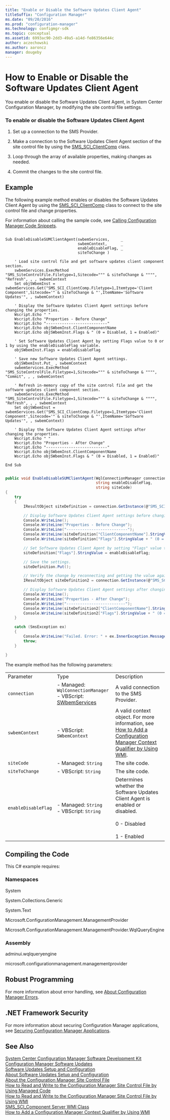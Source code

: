 ```yaml
---
title: "Enable or Disable the Software Updates Client Agent"
titleSuffix: "Configuration Manager"
ms.date: "09/20/2016"
ms.prod: "configuration-manager"
ms.technology: configmgr-sdk
ms.topic: conceptual
ms.assetid: 6993ac90-2dd3-49a5-a14d-fe86356e644c
author: aczechowski
ms.author: aaroncz
manager: dougeby
---
```

# How to Enable or Disable the Software Updates Client Agent
You enable or disable the Software Updates Client Agent, in System Center Configuration Manager, by modifying the site control file settings.  

### To enable or disable the Software Updates Client Agent  

1.  Set up a connection to the SMS Provider.  

2.  Make a connection to the Software Updates Client Agent section of the site control file by using the [SMS_SCI_ClientComp](../../develop/reference/core/servers/configure/sms_sci_clientcomp-server-wmi-class.md) class.  

3.  Loop through the array of available properties, making changes as needed.  

4.  Commit the changes to the site control file.  

## Example  
 The following example method enables or disables the Software Updates Client Agent by using the [SMS_SCI_ClientComp](../../develop/reference/core/servers/configure/sms_sci_clientcomp-server-wmi-class.md) class to connect to the site control file and change properties.  

 For information about calling the sample code, see [Calling Configuration Manager Code Snippets](../../develop/core/understand/calling-code-snippets.md).  

```vbs  

Sub EnableDisableSUMClientAgent(swbemServices,     _  
                                swbemContext,      _  
                                enableDisableFlag, _  
                                siteToChange )  

    ' Load site control file and get software updates client component section.  
    swbemServices.ExecMethod "SMS_SiteControlFile.Filetype=1,Sitecode=""" & siteToChange & """", "Refresh", , , swbemContext  
    Set objSWbemInst = swbemServices.Get("SMS_SCI_ClientComp.Filetype=1,Itemtype='Client Component',Sitecode='" & siteToChange & "',ItemName='Software Updates'", , swbemContext)  

    ' Display the Software Updates Client Agent settings before changing the properties.  
    Wscript.Echo " "  
    Wscript.Echo "Properties - Before Change"  
    Wscript.Echo "---------------------------"  
    Wscript.Echo objSWbemInst.ClientComponentName  
    Wscript.Echo objSWbemInst.Flags & " (0 = Disabled, 1 = Enabled)"  

    ' Set Software Updates Client Agent by setting Flags value to 0 or 1 by using the enableDisableFlag variable.  
    objSWbemInst.Flags = enableDisableFlag  

    ' Save new Software Updates Client Agent settings.  
    objSWbemInst.Put_ , swbemContext  
    swbemServices.ExecMethod "SMS_SiteControlFile.Filetype=1,Sitecode=""" & siteToChange & """", "Commit", , , swbemContext  

    ' Refresh in-memory copy of the site control file and get the software updates client component section.  
    swbemServices.ExecMethod "SMS_SiteControlFile.Filetype=1,Sitecode=""" & siteToChange & """", "Refresh", , , swbemContext  
    Set objSWbemInst = swbemServices.Get("SMS_SCI_ClientComp.Filetype=1,Itemtype='Client Component',Sitecode='" & siteToChange & "',ItemName='Software Updates'", , swbemContext)  

    ' Display the Software Updates Client Agent settings after changing the properties.  
    Wscript.Echo " "  
    Wscript.Echo "Properties - After Change"  
    Wscript.Echo "---------------------------"  
    Wscript.Echo objSWbemInst.ClientComponentName  
    Wscript.Echo objSWbemInst.Flags & " (0 = Disabled, 1 = Enabled)"  

End Sub  

```  

```c#  

public void EnableDisableSUMClientAgent(WqlConnectionManager connection,   
                                        string enableDisableFlag,   
                                        string siteCode)  
{  
    try  
    {  
        IResultObject siteDefinition = connection.GetInstance(@"SMS_SCI_ClientComp.FileType=1,ItemType='Client Component',SiteCode='" + siteCode + "',ItemName='Software Updates'");  

        // Display Software Updates Client Agent settings before changing the properties.  
        Console.WriteLine();  
        Console.WriteLine("Properties - Before Change");  
        Console.WriteLine("---------------------------");  
        Console.WriteLine(siteDefinition["ClientComponentName"].StringValue);  
        Console.WriteLine(siteDefinition["Flags"].StringValue + " (0 = Disabled, 1 = Enabled)");  

        // Set Software Updates Client Agent by setting "Flags" value to 0 or 1 by using the enableDisableFlag variable.  
        siteDefinition["Flags"].StringValue = enableDisableFlag;  

        // Save the settings.  
        siteDefinition.Put();  

        // Verify the change by reconnecting and getting the value again.  
        IResultObject siteDefinition2 = connection.GetInstance(@"SMS_SCI_ClientComp.FileType=1,ItemType='Client Component',SiteCode='" + siteCode + "',ItemName='Software Updates'");  

        // Display Software Updates Client Agent settings after changing the properties.  
        Console.WriteLine();  
        Console.WriteLine("Properties - After Change");  
        Console.WriteLine("--------------------------");  
        Console.WriteLine(siteDefinition2["ClientComponentName"].StringValue);  
        Console.WriteLine(siteDefinition2["Flags"].StringValue + " (0 = Disabled, 1 = Enabled)");  
    }  

    catch (SmsException ex)  
    {  
        Console.WriteLine("Failed. Error: " + ex.InnerException.Message);  
        throw;  
    }  

}  

```  

 The example method has the following parameters:  

||||  
|-|-|-|  
|Parameter|Type|Description|  
|`connection`|-   Managed: `WqlConnectionManager`<br />-   VBScript: [SWbemServices](https://msdn.microsoft.com/library/aa393854.aspx)|A valid connection to the SMS Provider.|  
|`swbemContext`|-   VBScript: `SWbemContext`|A valid context object. For more information, see [How to Add a Configuration Manager Context Qualifier by Using WMI](../../develop/core/understand/how-to-add-a-configuration-manager-context-qualifier-by-using-wmi.md).|  
|`siteCode`|-   Managed: `String`|The site code.|  
|`siteToChange`|-   VBScript: `String`|The site code.|  
|`enableDisableFlag`|-   Managed: `String`<br />-   VBScript: `String`|Determines whether the Software Updates Client Agent is enabled or disabled.<br /><br /> 0 - Disabled<br /><br /> 1 - Enabled|  

## Compiling the Code  
 This C# example requires:  

### Namespaces  
 System  

 System.Collections.Generic  

 System.Text  

 Microsoft.ConfigurationManagement.ManagementProvider  

 Microsoft.ConfigurationManagement.ManagementProvider.WqlQueryEngine  

### Assembly  
 adminui.wqlqueryengine  

 microsoft.configurationmanagement.managementprovider  

## Robust Programming  
 For more information about error handling, see [About Configuration Manager Errors](../../develop/core/understand/about-configuration-manager-errors.md).  

## .NET Framework Security  
 For more information about securing Configuration Manager applications, see [Securing Configuration Manager Applications](../../develop/core/understand/securing-configuration-manager-applications.md).  

## See Also  
 [System Center Configuration Manager Software Development Kit](../../develop/core/misc/system-center-configuration-manager-sdk.md)   
 [Configuration Manager Software Updates](../../develop/sum/software-updates.md)   
 [Software Updates Setup and Configuration](../../develop/sum/software-updates-setup-and-configuration.md)   
 [About Software Updates Setup and Configuration](../../develop/sum/about-software-updates-setup-and-configuration.md)   
 [About the Configuration Manager Site Control File](../../develop/core/understand/about-the-configuration-manager-site-control-file.md)   
 [How to Read and Write to the Configuration Manager Site Control File by Using Managed Code](../../develop/core/understand/how-to-read-and-write-to-the-site-control-file-by-using-managed-code.md)   
 [How to Read and Write to the Configuration Manager Site Control File by Using WMI](../../develop/core/understand/how-to-read-and-write-to-the-site-control-file-by-using-wmi.md)   
 [SMS_SCI_Component Server WMI Class](../../develop/reference/core/servers/configure/sms_sci_component-server-wmi-class.md)   
 [How to Add a Configuration Manager Context Qualifier by Using WMI](../../develop/core/understand/how-to-add-a-configuration-manager-context-qualifier-by-using-wmi.md)
